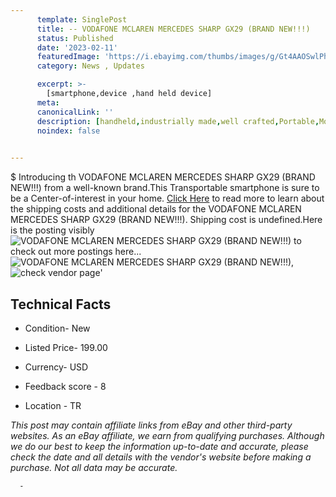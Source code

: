 ```yaml
---
      template: SinglePost
      title: -- VODAFONE MCLAREN MERCEDES SHARP GX29 (BRAND NEW!!!)
      status: Published
      date: '2023-02-11'
      featuredImage: 'https://i.ebayimg.com/thumbs/images/g/Gt4AAOSwlPhjdg8N/s-l225.jpg'
      category: News , Updates

      excerpt: >-
        [smartphone,device ,hand held device]
      meta:
      canonicalLink: ''
      description: [handheld,industrially made,well crafted,Portable,Mobile,Compact,Convenient,Lightweight,Maneuverable,Man-portable,Miniature,Carriable,Hand-held,Light,Holdable,Transportable,Mobile device,Pocket-sized,On-the-go,Wireless,Cordless,Compact size,Convenient size, smartphone,device ,hand held device]
      noindex: false
      

---
```

$
      Introducing th VODAFONE MCLAREN MERCEDES SHARP GX29 (BRAND NEW!!!) from a well-known brand.This Transportable smartphone is sure to be a Center-of-interest in your home. [Click Here](https://www.ebay.com/itm/314234889855?hash=item4929dbe67f%3Ag%3AGt4AAOSwlPhjdg8N&mkevt=1&mkcid=1&mkrid=711-53200-19255-0&campid=%253CePNCampaignId%253E&customid=%253CreferenceId%253E&toolid=10049) to read more to learn about the shipping costs and additional details for the VODAFONE MCLAREN MERCEDES SHARP GX29 (BRAND NEW!!!). Shipping cost is undefined.Here is the posting visibly ![VODAFONE MCLAREN MERCEDES SHARP GX29 (BRAND NEW!!!)](https://i.ebayimg.com/thumbs/images/g/Gt4AAOSwlPhjdg8N/s-l225.jpg) to check out more postings here... ![VODAFONE MCLAREN MERCEDES SHARP GX29 (BRAND NEW!!!)](https://i.ebayimg.com/images/g/Gt4AAOSwlPhjdg8N/s-l640.jpg), ![check vendor page](https://origin-galleryplus.ebayimg.com/ws/web/314234889855_2_0_1/225x225.jpg,https://origin-galleryplus.ebayimg.com/ws/web/314234889855_3_0_1/225x225.jpg,https://origin-galleryplus.ebayimg.com/ws/web/314234889855_4_0_1/225x225.jpg,https://origin-galleryplus.ebayimg.com/ws/web/314234889855_5_0_1/225x225.jpg,https://origin-galleryplus.ebayimg.com/ws/web/314234889855_6_0_1/225x225.jpg,https://origin-galleryplus.ebayimg.com/ws/web/314234889855_7_0_1/225x225.jpg)'

      

 ## Technical Facts 



     
      

 - Condition- New 


      

 - Listed Price- 199.00 


      

 - Currency- USD 


      

 - Feedback score - 8 


      

 - Location - TR 


      
      

 *_This post may contain affiliate links from eBay and other third-party websites. As an eBay affiliate, we earn from qualifying purchases. Although we do our best to keep the information up-to-date and accurate, please check the date and all details with the vendor's website before making a purchase. Not all data may be accurate._*




      -

